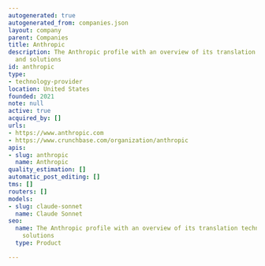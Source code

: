 ```yaml
---
autogenerated: true
autogenerated_from: companies.json
layout: company
parent: Companies
title: Anthropic
description: The Anthropic profile with an overview of its translation technologies
  and solutions
id: anthropic
type:
- technology-provider
location: United States
founded: 2021
note: null
active: true
acquired_by: []
urls:
- https://www.anthropic.com
- https://www.crunchbase.com/organization/anthropic
apis:
- slug: anthropic
  name: Anthropic
quality_estimation: []
automatic_post_editing: []
tms: []
routers: []
models:
- slug: claude-sonnet
  name: Claude Sonnet
seo:
  name: The Anthropic profile with an overview of its translation technologies and
    solutions
  type: Product

---
```


